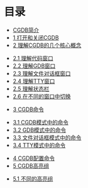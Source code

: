 目录
===

* [CGDB简介](<summary.md>)
* [1 打开和关闭CGDB](<1.0.md>)
* [2 理解CGDB的几个核心概念](<2.0.md>)
 - [2.1 理解代码窗口](<2.1.md>)
 - [2.2 理解GDB窗口](<2.2.md>)
 - [2.3 理解文件对话框窗口](<2.3.md>)
 - [2.4 理解TTY窗口](<2.4.md>)
 - [2.5 理解状态栏](<2.5.md>)
 - [2.6 在不同的窗口中切换](<2.6.md>)
* [3 CGDB命令](<3.0.md>)
 - [3.1 CGDB模式中的命令](<3.1.md>)
 - [3.2 GDB模式中的命令](<3.2.md>)
 - [3.3 文件对话框模式中的命令](<3.3.md>)
 - [3.4 TTY模式中的命令](<3.4.md>)
* [4 CGDB配置命令](<4.0.md>)
* [5 CGDB高亮组](<5.0.md>)
 - [5.1 不同的高亮组](<5.1.md>)
